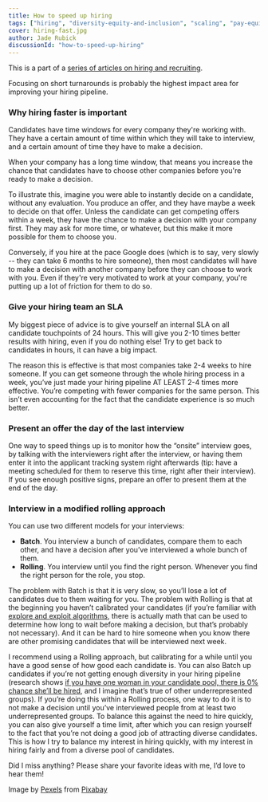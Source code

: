 ```yaml
---
title: How to speed up hiring
tags: ["hiring", "diversity-equity-and-inclusion", "scaling", "pay-equity"]
cover: hiring-fast.jpg
author: Jade Rubick
discussionId: "how-to-speed-up-hiring"
---
```


<re-img src="hiring-fast.jpg"></re-img>

This is a part of a [series of articles on hiring and recruiting](/startup-hiring-and-recruiting). 

Focusing on short turnarounds is probably the highest impact area for improving your hiring pipeline. 

### Why hiring faster is important

Candidates have time windows for every company they're working with. They have a certain amount of time within which they will take to interview, and a certain amount of time they have to make a decision. 

When your company has a long time window, that means you increase the chance that candidates have to choose other companies before you're ready to make a decision. 

To illustrate this, imagine you were able to instantly decide on a candidate, without any evaluation. You produce an offer, and they have maybe a week to decide on that offer. Unless the candidate can get competing offers within a week, they have the chance to make a decision with your company first. They may ask for more time, or whatever, but this make it more possible for them to choose you.

Conversely, if you hire at the pace Google does (which is to say, very slowly -- they can take 6 months to hire someone), then most candidates will have to make a decision with another company before they can choose to work with you. Even if they're very motivated to work at your company, you're putting up a lot of friction for them to do so. 

### Give your hiring team an SLA

My biggest piece of advice is to give yourself an internal SLA on all candidate touchpoints of 24 hours. This will give you 2-10 times better results with hiring, even if you do nothing else! Try to get back to candidates in hours, it can have a big impact.

The reason this is effective is that most companies take 2-4 weeks to hire someone. If you can get someone through the whole hiring process in a week, you’ve just made your hiring pipeline AT LEAST 2-4 times more effective. You’re competing with fewer companies for the same person. This isn’t even accounting for the fact that the candidate experience is so much better. 

### Present an offer the day of the last interview

One way to speed things up is to monitor how the “onsite” interview goes, by talking with the interviewers right after the interview, or having them enter it into the applicant tracking system right afterwards (tip: have a meeting scheduled for them to reserve this time, right after their interview). If you see enough positive signs, prepare an offer to present them at the end of the day.  

### Interview in a modified rolling approach

You can use two different models for your interviews:  

* **Batch**. You interview a bunch of candidates, compare them to each other, and have a decision after you’ve interviewed a whole bunch of them. 
* **Rolling**. You interview until you find the right person. Whenever you find the right person for the role, you stop. 

The problem with Batch is that it is very slow, so you’ll lose a lot of candidates due to them waiting for you. The problem with Rolling is that at the beginning you haven’t calibrated your candidates (if you’re familiar with [explore and exploit algorithms](https://www.rubick.com/exploration-and-exploitation-in-technical-standards/), there is actually math that can be used to determine how long to wait before making a decision, but that’s probably not necessary). And it can be hard to hire someone when you know there are other promising candidates that will be interviewed next week. 

I recommend using a Rolling approach, but calibrating for a while until you have a good sense of how good each candidate is. You can also Batch up candidates if you’re not getting enough diversity in your hiring pipeline (research shows [if you have one woman in your candidate pool, there is 0% chance she’ll be hired](https://hbr.org/2016/04/if-theres-only-one-woman-in-your-candidate-pool-theres-statistically-no-chance-shell-be-hired), and I imagine that’s true of other underrepresented groups). If you’re doing this within a Rolling process, one way to do it is to not make a decision until you’ve interviewed people from at least two underrepresented groups. To balance this against the need to hire quickly, you can also give yourself a time limit, after which you can resign yourself to the fact that you’re not doing a good job of attracting diverse candidates. This is how I try to balance my interest in hiring quickly, with my interest in hiring fairly and from a diverse pool of candidates.


Did I miss anything? Please share your favorite ideas with me, I’d love to hear them! 


Image by <a href="https://pixabay.com/users/pexels-2286921/?utm_source=link-attribution&amp;utm_medium=referral&amp;utm_campaign=image&amp;utm_content=1840437">Pexels</a> from <a href="https://pixabay.com/?utm_source=link-attribution&amp;utm_medium=referral&amp;utm_campaign=image&amp;utm_content=1840437">Pixabay</a>